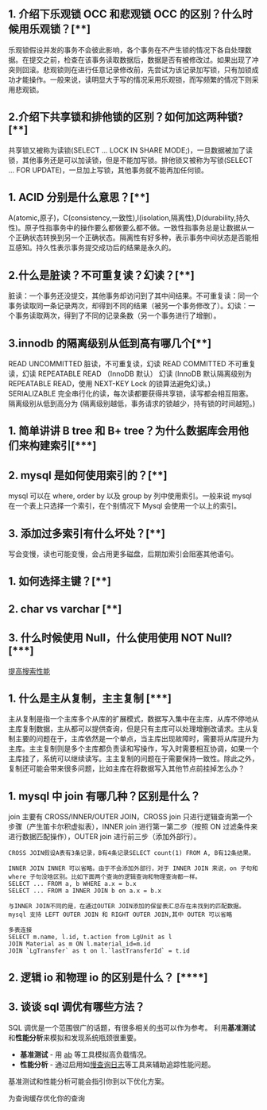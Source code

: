 ## 1. 介绍下乐观锁 OCC 和悲观锁 OCC 的区别？什么时候用乐观锁？[**]

乐观锁假设并发的事务不会彼此影响，各个事务在不产生锁的情况下各自处理数据。在提交之前，检查在该事务读取数据后，数据是否有被修改过。如果出现了冲突则回滚。悲观锁则在进行任意记录修改前，先尝试为该记录加写锁，只有加锁成功才能操作。一般来说，读明显大于写的情况采用乐观锁，而写频繁的情况下则采用悲观锁。

## 2.介绍下共享锁和排他锁的区别？如何加这两种锁?[**]

共享锁又被称为读锁(SELECT ... LOCK IN SHARE MODE;)，一旦数据被加了读锁，其他事务还是可以加读锁，但是不能加写锁。排他锁又被称为写锁(SELECT ... FOR UPDATE)，一旦加上写锁，其他事务就不能再加任何锁。

## 1. ACID 分别是什么意思？[**]

A(atomic,原子)，C(consistency,一致性),I(isolation,隔离性),D(durability,持久性)。原子性指事务中的操作要么都做要么都不做。一致性指事务总是让数据从一个正确状态转换到另一个正确状态。隔离性有好多种，表示事务中间状态是否能相互感知。持久性表示事务提交成功后的结果是永久的。

## 2.什么是脏读？不可重复读？幻读？[**]

脏读：一个事务还没提交，其他事务却访问到了其中间结果。不可重复读：同一个事务读取同一条记录两次，却得到不同的结果（被另一个事务修改了）。幻读：一个事务读取两次，得到了不同的记录条数（另一个事务进行了增删）。

## 3.innodb 的隔离级别从低到高有哪几个[**]

READ UNCOMMITTED 脏读，不可重复读，幻读
READ COMMITTED 不可重复读，幻读
REPEATABLE READ （InnoDB 默认） 幻读 (InnoDB 默认隔离级别为 REPEATABLE READ，使用 NEXT-KEY Lock 的锁算法避免幻读。)
SERIALIZABLE 完全串行化的读，每次读都要获得共享锁，读写都会相互阻塞。
隔离级别从低到高分为 (隔离级别越低，事务请求的锁越少，持有锁的时间越短。)

## 1. 简单讲讲 B tree 和 B+ tree？为什么数据库会用他们来构建索引[***]

## 2. mysql 是如何使用索引的？[**]

mysql 可以在 where, order by 以及 group by 列中使用索引。一般来说 mysql 在一个表上只选择一个索引，在个别情况下 Mysql 会使用一个以上的索引。

## 3. 添加过多索引有什么坏处？[**]

写会变慢，读也可能变慢，会占用更多磁盘，后期加索引会阻塞其他语句。

## 1. 如何选择主键？[**]

## 2. char vs varchar [**]

## 3. 什么时候使用 Null，什么使用使用 NOT Null? [***]

[提高搜索性能](http://stackoverflow.com/questions/1017239/how-do-null-values-affect-performance-in-a-database-search)

## 1. 什么是主从复制，主主复制 [***]

主从复制是指一个主库多个从库的扩展模式，数据写入集中在主库，从库不停地从主库复制数据，主从都可以提供查询，但是只有主库可以处理增删改请求。主从复制主要的问题在于，主库依然是一个单点，当主库出现故障时，需要将从库提升为主库。主主复制则是多个主库都负责读和写操作，写入时需要相互协调，如果一个主库挂了，系统可以继续读写。主主复制的问题在于需要保持一致性。除此之外，复制还可能会带来很多问题，比如主库在将数据写入其他节点前挂掉怎么办？

## 1. mysql 中 join 有哪几种？区别是什么？

join 主要有 CROSS/INNER/OUTER JOIN，CROSS join 只进行逻辑查询第一个步骤（产生笛卡尔积虚拟表），INNER join 进行第一第二步（按照 ON 过滤条件来进行数据匹配操作），OUTER join 进行前三步（添加外部行）。

```
CROSS JOIN假设A表有3条记录，B有4条记录SELECT count(1) FROM A, B有12条结果。

INNER JOIN INNER 可以省略。由于不会添加外部行，对于 INNER JOIN 来说，on 子句和 where 子句没啥区别。比如下面两个查询的逻辑查询和物理查询都一样。
SELECT ... FROM a, b WHERE a.x = b.x
SELECT ... FROM a INNER JOIN b on a.x = b.x

与INNER JOIN不同的是，在通过OUTER JOIN添加的保留表汇总存在未找到的匹配数据。 mysql 支持 LEFT OUTER JOIN 和 RIGHT OUTER JOIN,其中 OUTER 可以省略

多表连接
SELECT m.name, l.id, t.action from LgUnit as l
JOIN Material as m ON l.material_id=m.id
JOIN `LgTransfer` as t on l.`lastTransferId` = t.id
```

## 2. 逻辑 io 和物理 io 的区别是什么？ [****]

## 3. 谈谈 sql 调优有哪些方法？

SQL 调优是一个范围很广的话题，有很多相关的[书](https://www.amazon.com/s/ref=nb_sb_noss_2?url=search-alias%3Daps&field-keywords=sql+tuning)可以作为参考。
利用**基准测试**和**性能分析**来模拟和发现系统瓶颈很重要。

- **基准测试** - 用 [ab](http://httpd.apache.org/docs/2.2/programs/ab.html) 等工具模拟高负载情况。
- **性能分析** - 通过启用如[慢查询日志](http://dev.mysql.com/doc/refman/5.7/en/slow-query-log.html)等工具来辅助追踪性能问题。

基准测试和性能分析可能会指引你到以下优化方案。

为查询缓存优化你的查询
